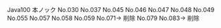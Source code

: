 Java100 本ノック
No.030
No.037
No.045
No.046
No.047
No.048
No.049
No.055
No.057
No.058
No.059
No.071→ 削除
No.079
No.083→ 削除
